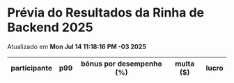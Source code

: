 # Prévia do Resultados da Rinha de Backend 2025
Atualizado em **Mon Jul 14 11:18:16 PM -03 2025**


| participante | p99 | bônus por desempenho (%) | multa ($) | lucro |
| -- | -- | -- | -- | -- |
